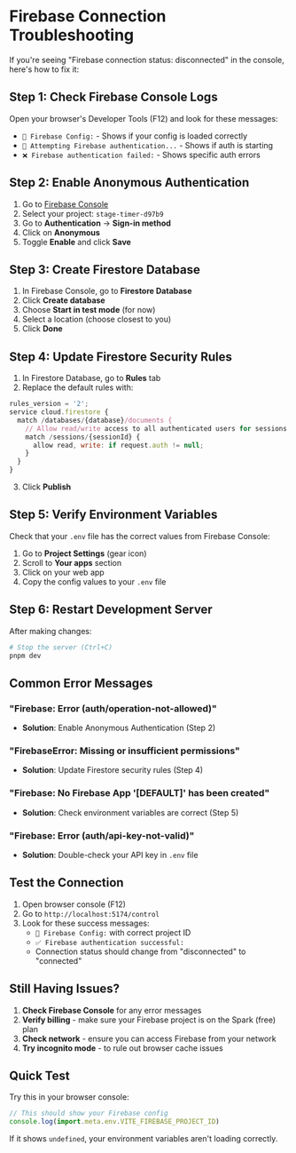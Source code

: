 # Firebase Connection Troubleshooting

If you're seeing "Firebase connection status: disconnected" in the console, here's how to fix it:

## Step 1: Check Firebase Console Logs

Open your browser's Developer Tools (F12) and look for these messages:
- `🔧 Firebase Config:` - Shows if your config is loaded correctly
- `🔐 Attempting Firebase authentication...` - Shows if auth is starting
- `❌ Firebase authentication failed:` - Shows specific auth errors

## Step 2: Enable Anonymous Authentication

1. Go to [Firebase Console](https://console.firebase.google.com/)
2. Select your project: `stage-timer-d97b9`
3. Go to **Authentication** → **Sign-in method**
4. Click on **Anonymous**
5. Toggle **Enable** and click **Save**

## Step 3: Create Firestore Database

1. In Firebase Console, go to **Firestore Database**
2. Click **Create database**
3. Choose **Start in test mode** (for now)
4. Select a location (choose closest to you)
5. Click **Done**

## Step 4: Update Firestore Security Rules

1. In Firestore Database, go to **Rules** tab
2. Replace the default rules with:

```javascript
rules_version = '2';
service cloud.firestore {
  match /databases/{database}/documents {
    // Allow read/write access to all authenticated users for sessions
    match /sessions/{sessionId} {
      allow read, write: if request.auth != null;
    }
  }
}
```

3. Click **Publish**

## Step 5: Verify Environment Variables

Check that your `.env` file has the correct values from Firebase Console:

1. Go to **Project Settings** (gear icon)
2. Scroll to **Your apps** section
3. Click on your web app
4. Copy the config values to your `.env` file

## Step 6: Restart Development Server

After making changes:
```bash
# Stop the server (Ctrl+C)
pnpm dev
```

## Common Error Messages

### "Firebase: Error (auth/operation-not-allowed)"
- **Solution**: Enable Anonymous Authentication (Step 2)

### "FirebaseError: Missing or insufficient permissions"
- **Solution**: Update Firestore security rules (Step 4)

### "Firebase: No Firebase App '[DEFAULT]' has been created"
- **Solution**: Check environment variables are correct (Step 5)

### "Firebase: Error (auth/api-key-not-valid)"
- **Solution**: Double-check your API key in `.env` file

## Test the Connection

1. Open browser console (F12)
2. Go to `http://localhost:5174/control`
3. Look for these success messages:
   - `🔧 Firebase Config:` with correct project ID
   - `✅ Firebase authentication successful:`
   - Connection status should change from "disconnected" to "connected"

## Still Having Issues?

1. **Check Firebase Console** for any error messages
2. **Verify billing** - make sure your Firebase project is on the Spark (free) plan
3. **Check network** - ensure you can access Firebase from your network
4. **Try incognito mode** - to rule out browser cache issues

## Quick Test

Try this in your browser console:
```javascript
// This should show your Firebase config
console.log(import.meta.env.VITE_FIREBASE_PROJECT_ID)
```

If it shows `undefined`, your environment variables aren't loading correctly.

